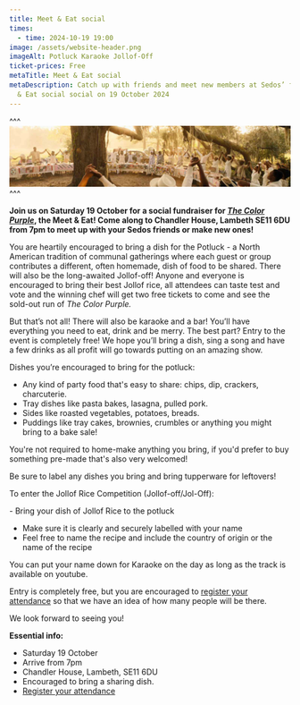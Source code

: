 ```yaml
---
title: Meet & Eat social
times:
  - time: 2024-10-19 19:00
image: /assets/website-header.png
imageAlt: Potluck Karaoke Jollof-Off
ticket-prices: Free
metaTitle: Meet & Eat social
metaDescription: Catch up with friends and meet new members at Sedos’ free Meet
  & Eat social social on 19 October 2024
---
```

^^^
![Sedos Meet & Eat social](/assets/website-header.png)
^^^ 

**Join us on Saturday 19 October for a social fundraiser for *[The Color Purple](https://www.sedos.co.uk/shows/2024-the-color-purple)*, the Meet & Eat! Come along to Chandler House, Lambeth SE11 6DU from 7pm to meet up with your Sedos friends or make new ones!** 

You are heartily encouraged to bring a dish for the Potluck - a North American tradition of communal gatherings where each guest or group contributes a different, often homemade, dish of food to be shared. There will also be the long-awaited Jollof-off! Anyone and everyone is encouraged to bring their best Jollof rice, all attendees can taste test and vote and the winning chef will get two free tickets to come and see the sold-out run of *The Color Purple.*

But that’s not all! There will also be karaoke and a bar! You’ll have everything you need to eat, drink and be merry. The best part? Entry to the event is completely free! We hope you’ll bring a dish, sing a song and have a few drinks as all profit will go towards putting on an amazing show.

Dishes you’re encouraged to bring for the potluck: 

* Any kind of party food that's easy to share: chips, dip, crackers, charcuterie.  
* Tray dishes like pasta bakes, lasagna, pulled pork.
* Sides like roasted vegetables, potatoes, breads. 
* Puddings like tray cakes, brownies, crumbles or anything you might bring to a bake sale! 

You're not required to home-make anything you bring, if you'd prefer to buy something pre-made that's also very welcomed!

Be sure to label any dishes you bring and bring tupperware for leftovers! 

To enter the Jollof Rice Competition (Jollof-off/Jol-Off): 

\- Bring your dish of Jollof Rice to the potluck

* Make sure it is clearly and securely labelled with your name 
* Feel free to name the recipe and include the country of origin or the name of the recipe

You can put your name down for Karaoke on the day as long as the track is available on youtube. 

Entry is completely free, but you are encouraged to [register your attendance](https://sedos.ticketsolve.com/ticketbooth/shows/1173659478) so that we have an idea of how many people will be there. 

We look forward to seeing you!

**Essential info:**

* Saturday 19 October 
* Arrive from 7pm
* Chandler House, Lambeth, SE11 6DU
* Encouraged to bring a sharing dish. 
* [Register your attendance](https://sedos.ticketsolve.com/ticketbooth/shows/1173659478)